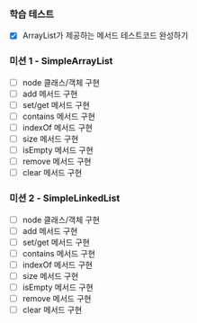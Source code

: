 ### 학습 테스트

- [x] ArrayList가 제공하는 메서드 테스트코드 완성하기

### 미션 1 - SimpleArrayList

- [ ] node 클래스/객체 구현
- [ ] add 메서드 구현
- [ ] set/get 메서드 구현
- [ ] contains 메서드 구현
- [ ] indexOf 메서드 구현
- [ ] size 메서드 구현
- [ ] isEmpty 메서드 구현
- [ ] remove 메서드 구현
- [ ] clear 메서드 구현

### 미션 2 - SimpleLinkedList

- [ ] node 클래스/객체 구현
- [ ] add 메서드 구현
- [ ] set/get 메서드 구현
- [ ] contains 메서드 구현
- [ ] indexOf 메서드 구현
- [ ] size 메서드 구현
- [ ] isEmpty 메서드 구현
- [ ] remove 메서드 구현
- [ ] clear 메서드 구현